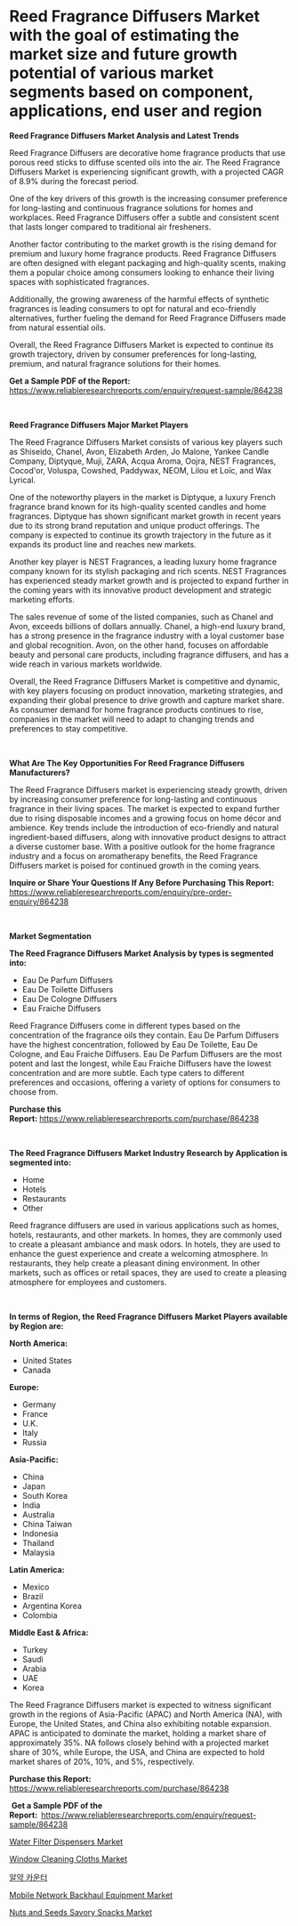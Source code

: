 <p><h1>Reed Fragrance Diffusers Market with the goal of estimating the market size and future growth potential of various market segments based on component, applications, end user and region</h1></p><p><strong>Reed Fragrance Diffusers Market Analysis and Latest Trends</strong></p>
<p><p>Reed Fragrance Diffusers are decorative home fragrance products that use porous reed sticks to diffuse scented oils into the air. The Reed Fragrance Diffusers Market is experiencing significant growth, with a projected CAGR of 8.9% during the forecast period. </p><p>One of the key drivers of this growth is the increasing consumer preference for long-lasting and continuous fragrance solutions for homes and workplaces. Reed Fragrance Diffusers offer a subtle and consistent scent that lasts longer compared to traditional air fresheners. </p><p>Another factor contributing to the market growth is the rising demand for premium and luxury home fragrance products. Reed Fragrance Diffusers are often designed with elegant packaging and high-quality scents, making them a popular choice among consumers looking to enhance their living spaces with sophisticated fragrances.</p><p>Additionally, the growing awareness of the harmful effects of synthetic fragrances is leading consumers to opt for natural and eco-friendly alternatives, further fueling the demand for Reed Fragrance Diffusers made from natural essential oils.</p><p>Overall, the Reed Fragrance Diffusers Market is expected to continue its growth trajectory, driven by consumer preferences for long-lasting, premium, and natural fragrance solutions for their homes.</p></p>
<p><strong>Get a Sample PDF of the Report:&nbsp;</strong> <a href="https://www.reliableresearchreports.com/enquiry/request-sample/864238">https://www.reliableresearchreports.com/enquiry/request-sample/864238</a></p>
<p>&nbsp;</p>
<p><strong>Reed Fragrance Diffusers Major Market Players</strong></p>
<p><p>The Reed Fragrance Diffusers Market consists of various key players such as Shiseido, Chanel, Avon, Elizabeth Arden, Jo Malone, Yankee Candle Company, Diptyque, Muji, ZARA, Acqua Aroma, Oojra, NEST Fragrances, Cocod'or, Voluspa, Cowshed, Paddywax, NEOM, Lilou et Loïc, and Wax Lyrical.</p><p>One of the noteworthy players in the market is Diptyque, a luxury French fragrance brand known for its high-quality scented candles and home fragrances. Diptyque has shown significant market growth in recent years due to its strong brand reputation and unique product offerings. The company is expected to continue its growth trajectory in the future as it expands its product line and reaches new markets.</p><p>Another key player is NEST Fragrances, a leading luxury home fragrance company known for its stylish packaging and rich scents. NEST Fragrances has experienced steady market growth and is projected to expand further in the coming years with its innovative product development and strategic marketing efforts.</p><p>The sales revenue of some of the listed companies, such as Chanel and Avon, exceeds billions of dollars annually. Chanel, a high-end luxury brand, has a strong presence in the fragrance industry with a loyal customer base and global recognition. Avon, on the other hand, focuses on affordable beauty and personal care products, including fragrance diffusers, and has a wide reach in various markets worldwide.</p><p>Overall, the Reed Fragrance Diffusers Market is competitive and dynamic, with key players focusing on product innovation, marketing strategies, and expanding their global presence to drive growth and capture market share. As consumer demand for home fragrance products continues to rise, companies in the market will need to adapt to changing trends and preferences to stay competitive.</p></p>
<p>&nbsp;</p>
<p><strong>What Are The Key Opportunities For Reed Fragrance Diffusers Manufacturers?</strong></p>
<p><p>The Reed Fragrance Diffusers market is experiencing steady growth, driven by increasing consumer preference for long-lasting and continuous fragrance in their living spaces. The market is expected to expand further due to rising disposable incomes and a growing focus on home décor and ambience. Key trends include the introduction of eco-friendly and natural ingredient-based diffusers, along with innovative product designs to attract a diverse customer base. With a positive outlook for the home fragrance industry and a focus on aromatherapy benefits, the Reed Fragrance Diffusers market is poised for continued growth in the coming years.</p></p>
<p><strong>Inquire or Share Your Questions If Any Before Purchasing This Report:</strong> <a href="https://www.reliableresearchreports.com/enquiry/pre-order-enquiry/864238">https://www.reliableresearchreports.com/enquiry/pre-order-enquiry/864238</a></p>
<p>&nbsp;</p>
<p><strong>Market Segmentation</strong></p>
<p><strong>The Reed Fragrance Diffusers Market Analysis by types is segmented into:</strong></p>
<p><ul><li>Eau De Parfum Diffusers</li><li>Eau De Toilette Diffusers</li><li>Eau De Cologne Diffusers</li><li>Eau Fraiche Diffusers</li></ul></p>
<p><p>Reed Fragrance Diffusers come in different types based on the concentration of the fragrance oils they contain. Eau De Parfum Diffusers have the highest concentration, followed by Eau De Toilette, Eau De Cologne, and Eau Fraiche Diffusers. Eau De Parfum Diffusers are the most potent and last the longest, while Eau Fraiche Diffusers have the lowest concentration and are more subtle. Each type caters to different preferences and occasions, offering a variety of options for consumers to choose from.</p></p>
<p><strong>Purchase this Report:&nbsp;</strong><a href="https://www.reliableresearchreports.com/purchase/864238">https://www.reliableresearchreports.com/purchase/864238</a></p>
<p>&nbsp;</p>
<p><strong>The Reed Fragrance Diffusers Market Industry Research by Application is segmented into:</strong></p>
<p><ul><li>Home</li><li>Hotels</li><li>Restaurants</li><li>Other</li></ul></p>
<p><p>Reed fragrance diffusers are used in various applications such as homes, hotels, restaurants, and other markets. In homes, they are commonly used to create a pleasant ambiance and mask odors. In hotels, they are used to enhance the guest experience and create a welcoming atmosphere. In restaurants, they help create a pleasant dining environment. In other markets, such as offices or retail spaces, they are used to create a pleasing atmosphere for employees and customers.</p></p>
<p>&nbsp;</p>
<p><strong>In terms of Region, the Reed Fragrance Diffusers Market Players available by Region are:</strong></p>
<p>
    <p> <strong> North America: </strong>
        <ul>
            <li>United States</li>
            <li>Canada</li>
        </ul>
        </p> 
    <p> <strong> Europe: </strong>
        <ul>
            <li>Germany</li>
            <li>France</li>
            <li>U.K.</li>
            <li>Italy</li>
            <li>Russia</li>
        </ul>
        </p> 
    <p> <strong> Asia-Pacific: </strong>
        <ul>
            <li>China</li>
            <li>Japan</li>
            <li>South Korea</li>
            <li>India</li>
            <li>Australia</li>
            <li>China Taiwan</li>
            <li>Indonesia</li>
            <li>Thailand</li>
            <li>Malaysia</li>
        </ul>
        </p> 
    <p> <strong> Latin America: </strong>
        <ul>
            <li>Mexico</li>
            <li>Brazil</li>
            <li>Argentina Korea</li>
            <li>Colombia</li>
        </ul>
        </p> 
    <p> <strong> Middle East & Africa: </strong>
        <ul>
            <li>Turkey</li>
            <li>Saudi</li>
            <li>Arabia</li>
            <li>UAE</li>
            <li>Korea</li>
        </ul>
    </p>
    </p>
<p><p>The Reed Fragrance Diffusers market is expected to witness significant growth in the regions of Asia-Pacific (APAC) and North America (NA), with Europe, the United States, and China also exhibiting notable expansion. APAC is anticipated to dominate the market, holding a market share of approximately 35%. NA follows closely behind with a projected market share of 30%, while Europe, the USA, and China are expected to hold market shares of 20%, 10%, and 5%, respectively.</p></p>
<p><strong>Purchase this Report: </strong><a href="https://www.reliableresearchreports.com/purchase/864238">https://www.reliableresearchreports.com/purchase/864238</a></p>
<p>&nbsp;<strong>Get a Sample PDF of the Report:&nbsp;&nbsp;</strong><a href="https://www.reliableresearchreports.com/enquiry/request-sample/864238">https://www.reliableresearchreports.com/enquiry/request-sample/864238</a></p>
<p><strong></strong></p>
<p><p><a href="https://github.com/wwwkeltoum/Market-Research-Report-List-2/blob/main/water-filter-dispensers-market.md">Water Filter Dispensers Market</a></p><p><a href="https://github.com/gamblestampleyjenny50m5sl6/Market-Research-Report-List-1/blob/main/window-cleaning-cloths-market.md">Window Cleaning Cloths Market</a></p><p><a href="https://medium.com/@sybleferry/%EC%95%8C%EC%95%BD-%EC%B9%B4%EC%9A%B4%ED%84%B0-%EC%8B%9C%EC%9E%A5-%EB%8F%99%ED%96%A5-%EC%8B%9C%EC%9E%A5-%EB%8F%99%ED%96%A5-%EC%84%B1%EC%9E%A5-2024%EB%85%84%EB%B6%80%ED%84%B0-2031%EB%85%84%EA%B9%8C%EC%A7%80-%EC%98%88%EC%83%81%EB%90%98%EB%8A%94-%EC%98%88%EC%B8%A1-92a0f3a0b858">알약 카운터</a></p><p><a href="https://issuu.com/reportprime-2/docs/mobile-network-backhaul-equipment-market-size-2030">Mobile Network Backhaul Equipment Market</a></p><p><a href="https://issuu.com/reportprime-2/docs/nuts-and-seeds-savory-snacks-market_1a4d1e7502475d">Nuts and Seeds Savory Snacks Market</a></p></p>